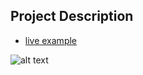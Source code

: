 ## Project Description

* [live example](https://learning-zone.github.io/website-templates/funky-cool-blue/)

![alt text](https://github.com/learning-zone/Website-Templates/blob/master/assets/FunkyCoolBlue.png "FunkyCoolBlue")
